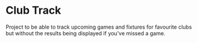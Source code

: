 # Club Track
Project to be able to track upcoming games and fixtures for favourite clubs but without the results being displayed if you've missed a game.
